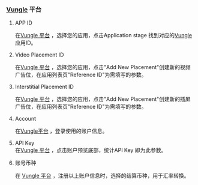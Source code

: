 ###  [Vungle](http://www.vungle.com/) 平台
1.   APP ID
    
     在[Vungle 平台](http://www.vungle.com/) ，选择您的应用，点击Application stage 找到对应的[Vungle](http://www.vungle.com/)应用ID。

2.  Video Placement ID 
    
    在[Vungle 平台](http://www.vungle.com/) ，选择您的应用，点击"Add New Placement"创建新的视频广告位，在应用列表页"Reference ID"为需填写的参数。

3.  Interstitial Placement ID
     
     在[Vungle 平台](http://www.vungle.com/) ，选择您的应用，点击"Add New Placement"创建新的插屏广告位，在应用列表页"Reference ID"为需填写的参数。

4. Account
    
     在[Vungle平台](http://www.vungle.com/) ，登录使用的账户信息。

5. API Key      
在[Vungle 平台](http://www.vungle.com/) ，点击账户预览底部，统计API Key 即为此参数。

6. 账号币种
     
     在 [Vungle 平台](http://www.vungle.com/) ，注册以上账户信息时，选择的结算币种，用于汇率转换。



